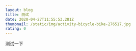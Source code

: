 ```yaml
---
layout: blog
title: 测试
date: 2020-04-27T11:55:53.281Z
thumbnail: /static/img/activity-bicycle-bike-276517.jpg
rating: 0
---
```

测试一下